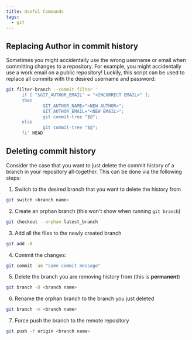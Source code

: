 ```yaml
---
title: Useful Commands
tags:
  - git
---
```


## Replacing Author in commit history

Sometimes you might accidentally use the wrong username or email when committing changes to a repository. For example, you might accidentally use a work email on a public repository!
Luckily, this script can be used to replace all commits with the desired username and password:

```bash
git filter-branch --commit-filter '
      if [ "$GIT_AUTHOR_EMAIL" = "<INCORRECT EMAIL>" ];
      then
              GIT_AUTHOR_NAME="<NEW AUTHOR>";
              GIT_AUTHOR_EMAIL="<NEW EMAIL>";
              git commit-tree "$@";
      else
              git commit-tree "$@";
      fi' HEAD
```

## Deleting commit history
Consider the case that you want to just delete the commit history of a branch in your repository all-together. This can be done via the following steps:

1. Switch to the desired branch that you want to delete the history from
```bash
git switch <branch name>
```
2. Create an orphan branch (this won't show when running `git branch`)
```bash
git checkout --orphan latest_branch
```
3. Add all the files to the newly created branch
```bash
git add -A
```
4. Commit the changes:
```bash
git commit -am "some commit message"
```
5. Delete the branch you are removing history from (this is **permanent**)
```bash
git branch -D <branch name>
```
6. Rename the orphan branch to the branch you just deleted
```bash
git branch -m <branch name>
```
7. Force push the branch to the remote repository
```bash
git push -f origin <branch name>
```